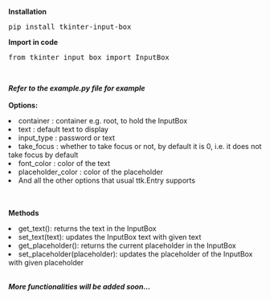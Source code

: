 **Installation**<br>
<pre>pip install tkinter-input-box</pre>
**Import in code<br>**
<pre>from tkinter_input_box import InputBox</pre><br>

**_Refer to the example.py file for example<br>_**
<br>
**Options:**
<li>container : container e.g. root, to hold the InputBox</li>
<li>text : default text to display</li>
<li>input_type : password or text</li>
<li>take_focus : whether to take focus or not, by default it is 0, i.e. it does not take focus by default</li>
<li>font_color : color of the text</li>
<li>placeholder_color : color of the placeholder</li>
<li> And all the other options that usual ttk.Entry supports </li>

**<br><br>Methods**
<li>get_text(): returns the text in the InputBox</li>
<li>set_text(text): updates the InputBox text with given text</li>
<li>get_placeholder(): returns the current placeholder in the InputBox</li>
<li>set_placeholder(placeholder): updates the placeholder of the InputBox with given placeholder</li>

**_<br>More functionalities will be added soon..._**